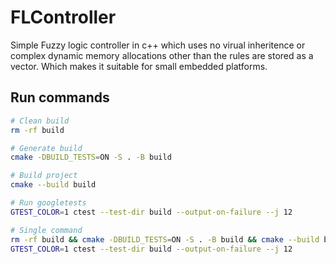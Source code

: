 # FLController
Simple Fuzzy logic controller in c++ which uses no virual inheritence or complex dynamic memory allocations other than the rules are stored as a vector. Which makes it suitable for small embedded platforms.



## Run commands
```bash
# Clean build
rm -rf build

# Generate build
cmake -DBUILD_TESTS=ON -S . -B build

# Build project
cmake --build build

# Run googletests
GTEST_COLOR=1 ctest --test-dir build --output-on-failure --j 12

# Single command
rm -rf build && cmake -DBUILD_TESTS=ON -S . -B build && cmake --build build && \
GTEST_COLOR=1 ctest --test-dir build --output-on-failure --j 12